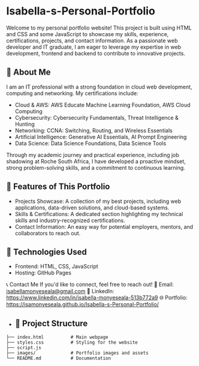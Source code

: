 # Isabella-s-Personal-Portfolio

Welcome to my personal portfolio website! This project is built using HTML and CSS and some JavaScript to showcase my skills, experience, certifications, projects, and contact information. As a passionate web developer and IT graduate, I am eager to leverage my expertise in web development, frontend and backend to contribute to innovative projects.  

## 🌟 About Me  
I am an IT professional with a strong foundation in cloud web development, computing and networking. My certifications include:  
- Cloud & AWS: AWS Educate Machine Learning Foundation, AWS Cloud Computing  
- Cybersecurity: Cybersecurity Fundamentals, Threat Intelligence & Hunting  
- Networking: CCNA: Switching, Routing, and Wireless Essentials  
- Artificial Intelligence: Generative AI Essentials, AI Prompt Engineering  
- Data Science: Data Science Foundations, Data Science Tools  

Through my academic journey and practical experience, including job shadowing at Roche South Africa, I have developed a proactive mindset, strong problem-solving skills, and a commitment to continuous learning.  

## 🎯 Features of This Portfolio  
- Projects Showcase: A collection of my best projects, including web applications, data-driven solutions, and cloud-based systems.  
- Skills & Certifications: A dedicated section highlighting my technical skills and industry-recognized certifications.  
- Contact Information: An easy way for potential employers, mentors, and collaborators to reach out.  

## 🚀 Technologies Used  
- Frontend: HTML, CSS, JavaScript  
- Hosting: GitHub Pages

📞 Contact Me
If you'd like to connect, feel free to reach out!
📧 Email: isabellamonyeseala@gmail.com
🔗 LinkedIn: https://www.linkedin.com/in/isabella-monyeseala-513b772a9
🌐 Portfolio: https://isamonyeseala.github.io/Isabella-s-Personal-Portfolio/

- ## 📂 Project Structure  
```plaintext
├── index.html          # Main webpage
├── styles.css          # Styling for the website
├── script.js           
├── images/             # Portfolio images and assets
└── README.md           # Documentation
